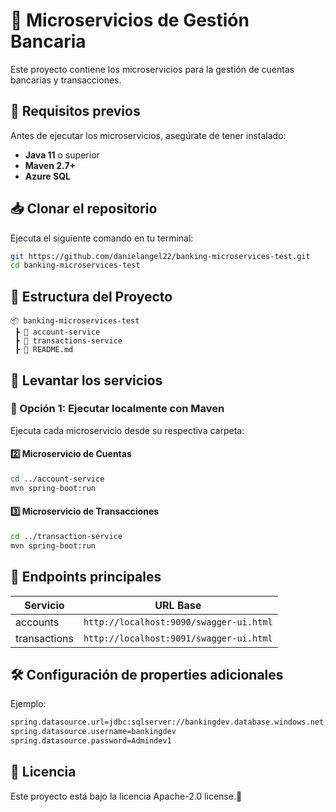 # 🚀 Microservicios de Gestión Bancaria

Este proyecto contiene los microservicios para la gestión de cuentas bancarias y transacciones.

## 📌 Requisitos previos

Antes de ejecutar los microservicios, asegúrate de tener instalado:

- **Java 11** o superior
- **Maven 2.7+**
- **Azure SQL**

## 📥 Clonar el repositorio

Ejecuta el siguiente comando en tu terminal:

```sh
git https://github.com/danielangel22/banking-microservices-test.git
cd banking-microservices-test
```

## 📂 Estructura del Proyecto

```
📦 banking-microservices-test
 ┣ 📂 account-service
 ┣ 📂 transactions-service
 ┣ 📜 README.md
```

## 🚀 Levantar los servicios

### 🔹 Opción 1: Ejecutar localmente con Maven

Ejecuta cada microservicio desde su respectiva carpeta:


#### 2️⃣ **Microservicio de Cuentas**
```sh
cd ../account-service
mvn spring-boot:run
```

#### 3️⃣ **Microservicio de Transacciones**
```sh
cd ../transaction-service
mvn spring-boot:run
```

## 🔗 Endpoints principales

| Servicio         | URL Base               |
|-----------------|------------------------|
| accounts         | `http://localhost:9090/swagger-ui.html` |
| transactions   | `http://localhost:9091/swagger-ui.html` |

## 🛠️ Configuración de properties adicionales

Ejemplo:
```sh
spring.datasource.url=jdbc:sqlserver://bankingdev.database.windows.net:1433;database=bankingtest;encrypt=true;trustServerCertificate=false;hostNameInCertificate=*.database.windows.net;loginTimeout=30;
spring.datasource.username=bankingdev
spring.datasource.password=Admindev1
```

## 📄 Licencia
Este proyecto está bajo la licencia Apache-2.0 license.🚀


